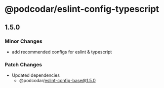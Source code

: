 # @podcodar/eslint-config-typescript

## 1.5.0

### Minor Changes

- add recommended configs for eslint & typescript

### Patch Changes

- Updated dependencies
  - @podcodar/eslint-config-base@1.5.0
